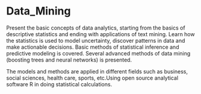 # Data_Mining

Present the basic concepts of data analytics, starting from the basics of descriptive statistics and ending with applications of text mining. Learn how the statistics is used to model uncertainty, discover patterns in data and make actionable decisions. Basic methods of statistical inference and predictive modeling is covered. Several advanced methods of data mining (boosting trees and neural networks) is presented.

The models and methods are applied in different fields such as business, social sciences, health care, sports, etc.Using open source analytical software R in doing statistical calculations.
